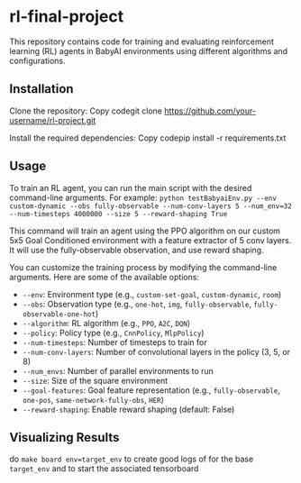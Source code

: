 # rl-final-project

This repository contains code for training and evaluating reinforcement learning (RL) agents in BabyAI environments using different algorithms and configurations.

## Installation

Clone the repository:
Copy codegit clone https://github.com/your-username/rl-project.git

Install the required dependencies:
Copy codepip install -r requirements.txt


## Usage
To train an RL agent, you can run the main script with the desired command-line arguments. For example:
```python testBabyaiEnv.py --env custom-dynamic --obs fully-observable --num-conv-layers 5 --num_env=32 --num-timesteps 4000000 --size 5 --reward-shaping True```

This command will train an agent using the PPO algorithm on our custom 5x5 Goal Conditioned environment with a feature extractor of 5 conv layers. It will use the fully-observable observation, and use reward shaping.

You can customize the training process by modifying the command-line arguments. Here are some of the available options:
- `--env`: Environment type (e.g., `custom-set-goal`, `custom-dynamic`, `room`)
- `--obs`: Observation type (e.g., `one-hot`, `img`, `fully-observable`, `fully-observable-one-hot`)
- `--algorithm`: RL algorithm (e.g., `PPO`, `A2C`, `DQN`)
- `--policy`: Policy type (e.g., `CnnPolicy`, `MlpPolicy`)
- `--num-timesteps`: Number of timesteps to train for
- `--num-conv-layers`: Number of convolutional layers in the policy (3, 5, or 8)
- `--num_envs`: Number of parallel environments to run
- `--size`: Size of the square environment
- `--goal-features`: Goal feature representation (e.g., `fully-observable`, `one-pos`, `same-network-fully-obs`, `HER`)
- `--reward-shaping`: Enable reward shaping (default: False)

## Visualizing Results
do `make board env=target_env` to create good logs of for the base `target_env` and to start the associated tensorboard

